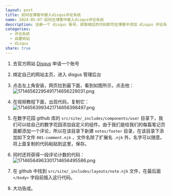 ```yaml
---  
layout: post  
title: 如何在博客中嵌入disqus评论系统  
name: 2024-05-07-如何在博客中嵌入disqus评论系统  
description: 注册一个 disqus 账号，获取相应的代码即可在博客中添加 disqus 评论系统。  
categories:  
  - 评论系统  
  - 自建网站  
  - disqus  
share: true  
---  
```

  
1. 去官方网站 [Disqus](https://disqus.com/) 申请一个账号  
2. 绑定自己的网站主页，进入 disgus 管理后台  
3. 点击左上角安装，网页拉到最下面，看到如图所示，点击他：    
![17146562295491714656229031.png](https://fastly.jsdelivr.net/gh/yutian81/giscus@main/img/17146562295491714656229031.png)  
  
4. 在视频教程下面，出现代码，复制它：    
![17146563993421714656398497.png](https://fastly.jsdelivr.net/gh/yutian81/giscus@main/img/17146563993421714656398497.png)  
   
5. 在数字花园 github 库的 `src/site/_includes/components/user` 目录下，我们可以给自己的数字花园添加自定义的组件。由于我们是给我们的每篇笔记页面都添加一个评论，所以在该目录下新建 `notes/footer` 目录，在该目录下添加如下文件 `001-comment.njk` ，文件名除了扩展名 `.njk` 外，名字可以随意。将上面复制的代码粘贴到这里，保存。  
6. 同时还将获得一段评论计数的代码：    
![17146564963301714656495586.png](https://fastly.jsdelivr.net/gh/yutian81/giscus@main/img/17146564963301714656495586.png)  
  
7. 在 github 中找到 `src/site/_includes/layouts/note.njk` 文件，在最后面 `</body>` 字段前插入这行代码。  
8. 大功告成。  

